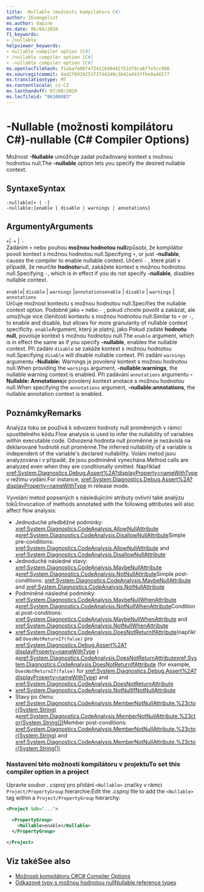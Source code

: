 ```yaml
---
title: -Nullable (možnosti kompilátoru C#)
author: IEvangelist
ms.author: dapine
ms.date: 06/04/2020
f1_keywords:
- /nullable
helpviewer_keywords:
- nullable compiler option [C#]
- /nullable compiler option [C#]
- -nullable compiler option [C#]
ms.openlocfilehash: f1aba7e08f472411640d42f51d78ca6f7e5cc900
ms.sourcegitcommit: 4ad2f8920251f3744240c3b42a443ffbe0a46577
ms.translationtype: MT
ms.contentlocale: cs-CZ
ms.lasthandoff: 07/08/2020
ms.locfileid: "86100883"
---
```

# <a name="-nullable-c-compiler-options"></a><span data-ttu-id="aba3d-102">-Nullable (možnosti kompilátoru C#)</span><span class="sxs-lookup"><span data-stu-id="aba3d-102">-nullable (C# Compiler Options)</span></span>

<span data-ttu-id="aba3d-103">Možnost **-Nullable** umožňuje zadat požadovaný kontext s možnou hodnotou null.</span><span class="sxs-lookup"><span data-stu-id="aba3d-103">The **-nullable** option lets you specify the desired nullable context.</span></span>

## <a name="syntax"></a><span data-ttu-id="aba3d-104">Syntaxe</span><span class="sxs-lookup"><span data-stu-id="aba3d-104">Syntax</span></span>

```console
-nullable[+ | -]
-nullable:{enable | disable | warnings | annotations}
```

## <a name="arguments"></a><span data-ttu-id="aba3d-105">Argumenty</span><span class="sxs-lookup"><span data-stu-id="aba3d-105">Arguments</span></span>

<span data-ttu-id="aba3d-106">`+`&#124;`-`</span><span class="sxs-lookup"><span data-stu-id="aba3d-106">`+` &#124; `-`</span></span>  
<span data-ttu-id="aba3d-107">Zadáním `+` nebo pouhou **možnou hodnotou null**způsobí, že kompilátor povolí kontext s možnou hodnotou null.</span><span class="sxs-lookup"><span data-stu-id="aba3d-107">Specifying `+`, or just **-nullable**, causes the compiler to enable nullable context.</span></span> <span data-ttu-id="aba3d-108">Určení `-` , které platí v případě, že neurčíte **hodnotu**null, zakážete kontext s možnou hodnotou null.</span><span class="sxs-lookup"><span data-stu-id="aba3d-108">Specifying `-`, which is in effect if you do not specify **-nullable**, disables nullable context.</span></span>

<span data-ttu-id="aba3d-109">`enable`&#124; `disable` &#124; `warnings` &#124;`annotations`</span><span class="sxs-lookup"><span data-stu-id="aba3d-109">`enable` &#124; `disable` &#124; `warnings` &#124; `annotations`</span></span>  
<span data-ttu-id="aba3d-110">Určuje možnost kontextu s možnou hodnotou null.</span><span class="sxs-lookup"><span data-stu-id="aba3d-110">Specifies the nullable context option.</span></span> <span data-ttu-id="aba3d-111">Podobně jako `+` nebo `-` , pokud chcete povolit a zakázat, ale umožňuje více členitosti kontextu s možnou hodnotou null.</span><span class="sxs-lookup"><span data-stu-id="aba3d-111">Similar to `+` or `-`, to enable and disable, but allows for more granularity of nullable context specificity.</span></span> <span data-ttu-id="aba3d-112">`enable`Argument, který je platný, jako Pokud zadáte **hodnotu null**, povoluje kontext s možnou hodnotou null.</span><span class="sxs-lookup"><span data-stu-id="aba3d-112">The `enable` argument, which is in effect the same as if you specify **-nullable**, enables the nullable context.</span></span> <span data-ttu-id="aba3d-113">Při zadání `disable` se zakáže kontext s možnou hodnotou null.</span><span class="sxs-lookup"><span data-stu-id="aba3d-113">Specifying `disable` will disable nullable context.</span></span> <span data-ttu-id="aba3d-114">Při zadání `warnings` argumentu **-Nullable:** Warnings je povolený kontext s možnou hodnotou null.</span><span class="sxs-lookup"><span data-stu-id="aba3d-114">When providing the `warnings` argument, **-nullable:warnings**, the nullable warning context is enabled.</span></span> <span data-ttu-id="aba3d-115">Při zadávání `annotations` argumentu **-Nullable: Annotations**je povolený kontext anotace s možnou hodnotou null.</span><span class="sxs-lookup"><span data-stu-id="aba3d-115">When specifying the `annotations` argument, **-nullable:annotations**, the nullable annotation context is enabled.</span></span>

## <a name="remarks"></a><span data-ttu-id="aba3d-116">Poznámky</span><span class="sxs-lookup"><span data-stu-id="aba3d-116">Remarks</span></span>

<span data-ttu-id="aba3d-117">Analýza toku se používá k odvození hodnoty null proměnných v rámci spustitelného kódu.</span><span class="sxs-lookup"><span data-stu-id="aba3d-117">Flow analysis is used to infer the nullability of variables within executable code.</span></span> <span data-ttu-id="aba3d-118">Odvozená hodnota null proměnné je nezávislá na deklarované hodnotě null proměnné.</span><span class="sxs-lookup"><span data-stu-id="aba3d-118">The inferred nullability of a variable is independent of the variable's declared nullability.</span></span> <span data-ttu-id="aba3d-119">Volání metod jsou analyzována i v případě, že jsou podmíněně vynechána.</span><span class="sxs-lookup"><span data-stu-id="aba3d-119">Method calls are analyzed even when they are conditionally omitted.</span></span> <span data-ttu-id="aba3d-120">Například <xref:System.Diagnostics.Debug.Assert%2A?displayProperty=nameWithType> v režimu vydání.</span><span class="sxs-lookup"><span data-stu-id="aba3d-120">For instance, <xref:System.Diagnostics.Debug.Assert%2A?displayProperty=nameWithType> in release mode.</span></span>

<span data-ttu-id="aba3d-121">Vyvolání metod popsaných s následujícími atributy ovlivní také analýzu toků:</span><span class="sxs-lookup"><span data-stu-id="aba3d-121">Invocation of methods annotated with the following attributes will also affect flow analysis:</span></span>

- <span data-ttu-id="aba3d-122">Jednoduché předběžné podmínky: <xref:System.Diagnostics.CodeAnalysis.AllowNullAttribute> a<xref:System.Diagnostics.CodeAnalysis.DisallowNullAttribute></span><span class="sxs-lookup"><span data-stu-id="aba3d-122">Simple pre-conditions: <xref:System.Diagnostics.CodeAnalysis.AllowNullAttribute> and <xref:System.Diagnostics.CodeAnalysis.DisallowNullAttribute></span></span>
- <span data-ttu-id="aba3d-123">Jednoduché následné stavy: <xref:System.Diagnostics.CodeAnalysis.MaybeNullAttribute> a<xref:System.Diagnostics.CodeAnalysis.NotNullAttribute></span><span class="sxs-lookup"><span data-stu-id="aba3d-123">Simple post-conditions: <xref:System.Diagnostics.CodeAnalysis.MaybeNullAttribute> and <xref:System.Diagnostics.CodeAnalysis.NotNullAttribute></span></span>
- <span data-ttu-id="aba3d-124">Podmíněné následné podmínky: <xref:System.Diagnostics.CodeAnalysis.MaybeNullWhenAttribute> a<xref:System.Diagnostics.CodeAnalysis.NotNullWhenAttribute></span><span class="sxs-lookup"><span data-stu-id="aba3d-124">Conditional post-conditions: <xref:System.Diagnostics.CodeAnalysis.MaybeNullWhenAttribute> and <xref:System.Diagnostics.CodeAnalysis.NotNullWhenAttribute></span></span>
- <span data-ttu-id="aba3d-125"><xref:System.Diagnostics.CodeAnalysis.DoesNotReturnIfAttribute>(například `DoesNotReturnIf(false)` pro <xref:System.Diagnostics.Debug.Assert%2A?displayProperty=nameWithType> ) a<xref:System.Diagnostics.CodeAnalysis.DoesNotReturnAttribute></span><span class="sxs-lookup"><span data-stu-id="aba3d-125"><xref:System.Diagnostics.CodeAnalysis.DoesNotReturnIfAttribute> (for example, `DoesNotReturnIf(false)` for <xref:System.Diagnostics.Debug.Assert%2A?displayProperty=nameWithType>) and <xref:System.Diagnostics.CodeAnalysis.DoesNotReturnAttribute></span></span>
- <xref:System.Diagnostics.CodeAnalysis.NotNullIfNotNullAttribute>
- <span data-ttu-id="aba3d-126">Stavy po členu: <xref:System.Diagnostics.CodeAnalysis.MemberNotNullAttribute.%23ctor(System.String)> a<xref:System.Diagnostics.CodeAnalysis.MemberNotNullAttribute.%23ctor(System.String[])></span><span class="sxs-lookup"><span data-stu-id="aba3d-126">Member post-conditions: <xref:System.Diagnostics.CodeAnalysis.MemberNotNullAttribute.%23ctor(System.String)> and <xref:System.Diagnostics.CodeAnalysis.MemberNotNullAttribute.%23ctor(System.String[])></span></span>

### <a name="to-set-this-compiler-option-in-a-project"></a><span data-ttu-id="aba3d-127">Nastavení této možnosti kompilátoru v projektu</span><span class="sxs-lookup"><span data-stu-id="aba3d-127">To set this compiler option in a project</span></span>

<span data-ttu-id="aba3d-128">Upravte soubor *. csproj* pro přidání `<Nullable>` značky v rámci `Project/PropertyGroup` hierarchie:</span><span class="sxs-lookup"><span data-stu-id="aba3d-128">Edit the *.csproj* file to add the `<Nullable>` tag within a `Project/PropertyGroup` hierarchy:</span></span>

```xml
<Project Sdk="...">

  <PropertyGroup>
    <Nullable>enable</Nullable>
  </PropertyGroup>

</Project>
```

## <a name="see-also"></a><span data-ttu-id="aba3d-129">Viz také</span><span class="sxs-lookup"><span data-stu-id="aba3d-129">See also</span></span>

- [<span data-ttu-id="aba3d-130">Možnosti kompilátoru C#</span><span class="sxs-lookup"><span data-stu-id="aba3d-130">C# Compiler Options</span></span>](./index.md)
- [<span data-ttu-id="aba3d-131">Odkazové typy s možnou hodnotou null</span><span class="sxs-lookup"><span data-stu-id="aba3d-131">Nullable reference types</span></span>](../../nullable-references.md)

